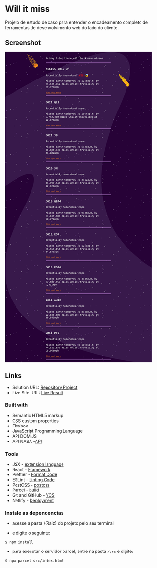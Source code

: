 # Will it miss

 Projeto de estudo de caso para entender o encadeamento completo de ferramentas de desenvolvimento web do lado do cliente.

## Screenshot

 ![](./src/img/result-printscreens.png)

## Links

 - Solution URL: [Repository Project]()
 - Live Site URL: [Live Result]()

### Built with

- Semantic HTML5 markup
- CSS custom properties
- Flexbox
- JavaScript Programming Language
- API DOM JS
- API NASA -[API](https://api.nasa.gov/)

### Tools

- JSX - [extension language](https://reactjs.org/docs/introducing-jsx.html) 
- React - [Framework](https://reactjs.org/)
- Prettier - [Format Code](https://prettier.io/)
- ESLint - [Linting Code](https://eslint.org/)
- PostCSS - [postcss](https://postcss.org/)
- Parcel - [build](https://parceljs.org/)
- Git and GitHub - [VCS](https://developer.mozilla.org/en-US/docs/Learn/Tools_and_testing/GitHub)
- Netlify - [Deployment](https://www.netlify.com/)

### Instale as dependencias

- acesse a pasta /(Raiz) do projeto pelo seu terminal

- e digite o seguinte:

```
$ npm install
```

- para executar o servidor parcel, entre na pasta ```/src``` e digite:

```
$ npx parcel src/index.html
```
